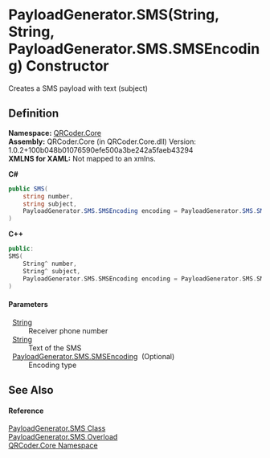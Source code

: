 # PayloadGenerator.SMS(String, String, PayloadGenerator.SMS.SMSEncoding) Constructor


Creates a SMS payload with text (subject)



## Definition
**Namespace:** <a href="N_QRCoder_Core.md">QRCoder.Core</a>  
**Assembly:** QRCoder.Core (in QRCoder.Core.dll) Version: 1.0.2+100b048b01076590efe500a3be242a5faeb43294  
**XMLNS for XAML:** Not mapped to an xmlns.

**C#**
``` C#
public SMS(
	string number,
	string subject,
	PayloadGenerator.SMS.SMSEncoding encoding = PayloadGenerator.SMS.SMSEncoding.SMS
)
```
**C++**
``` C++
public:
SMS(
	String^ number, 
	String^ subject, 
	PayloadGenerator.SMS.SMSEncoding encoding = PayloadGenerator.SMS.SMSEncoding::SMS
)
```



#### Parameters
<dl><dt>  <a href="https://learn.microsoft.com/dotnet/api/system.string" target="_blank" rel="noopener noreferrer">String</a></dt><dd>Receiver phone number</dd><dt>  <a href="https://learn.microsoft.com/dotnet/api/system.string" target="_blank" rel="noopener noreferrer">String</a></dt><dd>Text of the SMS</dd><dt>  <a href="T_QRCoder_Core_PayloadGenerator_SMS_SMSEncoding.md">PayloadGenerator.SMS.SMSEncoding</a>  (Optional)</dt><dd>Encoding type</dd></dl>

## See Also


#### Reference
<a href="T_QRCoder_Core_PayloadGenerator_SMS.md">PayloadGenerator.SMS Class</a>  
<a href="Overload_QRCoder_Core_PayloadGenerator_SMS__ctor.md">PayloadGenerator.SMS Overload</a>  
<a href="N_QRCoder_Core.md">QRCoder.Core Namespace</a>  
